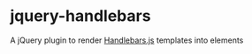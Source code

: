 jquery-handlebars
=================

A jQuery plugin to render [Handlebars.js](http://handlebarsjs.com/) templates into elements
